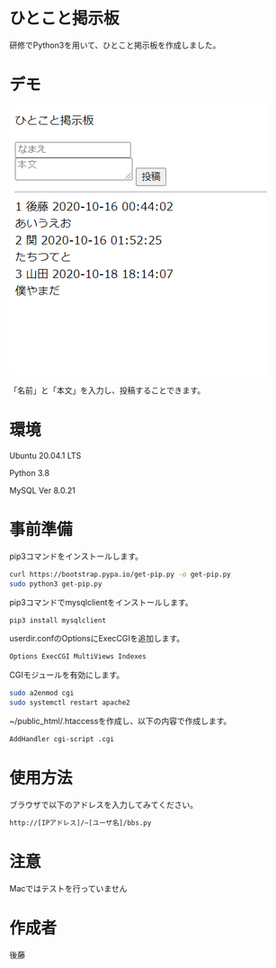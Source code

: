 # ひとこと掲示板

研修でPython3を用いて、ひとこと掲示板を作成しました。

# デモ

![画像の説明](ひとこと掲示板イメージ.png "ひとこと掲示板イメージ")

「名前」と「本文」を入力し、投稿することできます。

# 環境

Ubuntu 20.04.1 LTS

Python 3.8

MySQL Ver 8.0.21

# 事前準備

pip3コマンドをインストールします。

```bash
curl https://bootstrap.pypa.io/get-pip.py -o get-pip.py
sudo python3 get-pip.py
```

pip3コマンドでmysqlclientをインストールします。

```bash
pip3 install mysqlclient
```

userdir.confのOptionsにExecCGIを追加します。

```bash
Options ExecCGI MultiViews Indexes
```

CGIモジュールを有効にします。

```bash
sudo a2enmod cgi
sudo systemctl restart apache2
```

~/public_html/.htaccessを作成し、以下の内容で作成します。

```bash
AddHandler cgi-script .cgi
```

# 使用方法

ブラウザで以下のアドレスを入力してみてください。

```bash
http://[IPアドレス]/~[ユーザ名]/bbs.py
```

# 注意

Macではテストを行っていません

# 作成者

後藤
